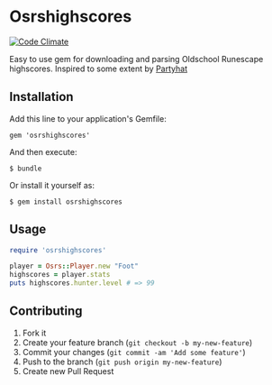 # Osrshighscores

[![Code Climate](https://codeclimate.com/github/sambooo/OSRSGrabber.png)](https://codeclimate.com/github/sambooo/OSRSGrabber)

Easy to use gem for downloading and parsing Oldschool Runescape highscores. Inspired to some extent by [Partyhat](https://github.com/clooth/Partyhat)

## Installation

Add this line to your application's Gemfile:

    gem 'osrshighscores'

And then execute:

    $ bundle

Or install it yourself as:

    $ gem install osrshighscores

## Usage

```ruby
require 'osrshighscores'

player = Osrs::Player.new "Foot"
highscores = player.stats
puts highscores.hunter.level # => 99
```

## Contributing

1. Fork it
2. Create your feature branch (`git checkout -b my-new-feature`)
3. Commit your changes (`git commit -am 'Add some feature'`)
4. Push to the branch (`git push origin my-new-feature`)
5. Create new Pull Request

